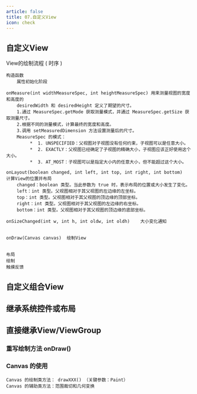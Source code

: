 ```yaml
---
article: false
title: 07.自定义View
icon: check
---
```


## 自定义View
View的绘制流程 ( 时序 )
```text
构造函数
    属性初始化阶段

onMeasure(int widthMeasureSpec, int heightMeasureSpec) 用来测量视图的宽度和高度的
    desiredWidth 和 desiredHeight 定义了期望的尺寸。
    1.通过 MeasureSpec.getMode 获取测量模式，并通过 MeasureSpec.getSize 获取测量尺寸。
    2.根据不同的测量模式，计算最终的宽度和高度。
    3.调用 setMeasuredDimension 方法设置测量后的尺寸。
    MeasureSpec 的模式：
         *  1. UNSPECIFIED：父视图对子视图没有任何约束，子视图可以是任意大小。
         *  2. EXACTLY：父视图已经确定了子视图的精确大小，子视图应该正好使用这个大小。
         *  3. AT_MOST：子视图可以是指定大小内的任意大小，但不能超过这个大小。

onLayout(boolean changed, int left, int top, int right, int bottom)  计算View的位置并布局
    changed：boolean 类型。当此参数为 true 时，表示布局的位置或大小发生了变化。
    left：int 类型。父视图相对于其父视图的左边缘的左坐标。
    top：int 类型。父视图相对于其父视图的顶边缘的顶部坐标。
    right：int 类型。父视图相对于其父视图的左边缘的右坐标。
    bottom：int 类型。父视图相对于其父视图的顶边缘的底部坐标。

onSizeChanged(int w, int h, int oldw, int oldh)    大小变化通知


onDraw(Canvas canvas)  绘制View


```







```text
布局
绘制
触摸反馈
```

## 自定义组合View




## 继承系统控件或布局


## 直接继承View/ViewGroup
### 重写绘制方法 onDraw()

###  Canvas 的使用
```text
Canvas 的绘制类方法： drawXXX() （关键参数：Paint）
Canvas 的辅助类方法：范围裁切和几何变换
```




















